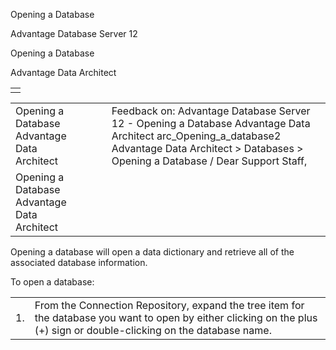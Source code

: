 Opening a Database




Advantage Database Server 12  

Opening a Database

Advantage Data Architect

|  |
| --- |
|  |

|  |  |  |  |  |
| --- | --- | --- | --- | --- |
| Opening a Database  Advantage Data Architect |  |  | Feedback on: Advantage Database Server 12 - Opening a Database Advantage Data Architect arc\_Opening\_a\_database2 Advantage Data Architect > Databases > Opening a Database / Dear Support Staff, |  |
| Opening a Database  Advantage Data Architect |  |  |  |  |

Opening a database will open a data dictionary and retrieve all of the associated database information.

To open a database:

|  |  |
| --- | --- |
| 1. | From the Connection Repository, expand the tree item for the database you want to open by either clicking on the plus (+) sign or double-clicking on the database name. |
